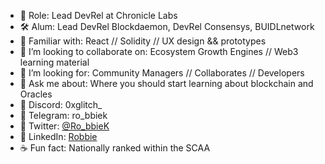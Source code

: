 
- 🔭  Role: Lead DevRel at Chronicle Labs
- 🛠  Alum: Lead DevRel Blockdaemon, DevRel Consensys, BUIDLnetwork
- 🤹‍  Familiar with: React // Solidity // UX design && prototypes
- 🏓  I’m looking to collaborate on: Ecosystem Growth Engines // Web3 learning material 
- 🔮  I’m looking for: Community Managers // Collaborates // Developers
- 💬  Ask me about: Where you should start learning about blockchain and Oracles
- 🍜  Discord: 0xglitch_
- 🍜  Telegram: ro_bbiek
- 🍜  Twitter: [@Ro_bbieK](https://twitter.com/Ro_bbieK)
- 🍜  LinkedIn: [Robbie](https://www.linkedin.com/in/robbie-k/)
- ☕  Fun fact: Nationally ranked within the SCAA 

